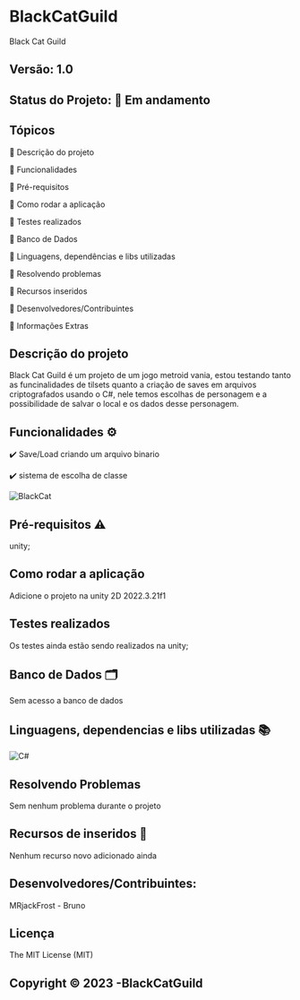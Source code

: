 # BlackCatGuild
Black Cat Guild
## Versão: 1.0 
## Status do Projeto: :runner: Em andamento


## Tópicos
🔹 Descrição do projeto

🔹 Funcionalidades

🔹 Pré-requisitos

🔹 Como rodar a aplicação

🔹 Testes realizados

🔹 Banco de Dados

🔹 Linguagens, dependências e libs utilizadas

🔹 Resolvendo problemas

🔹 Recursos inseridos 

🔹 Desenvolvedores/Contribuintes

🔹 Informações Extras

## Descrição do projeto
Black Cat Guild é um projeto de um jogo metroid vania, estou testando tanto as funcinalidades de tilsets quanto a criação de saves em arquivos criptografados usando o C#, nele temos escolhas de personagem e a possibilidade de salvar o local e os dados desse personagem.

## Funcionalidades ⚙️
✔️ Save/Load criando um arquivo binario

✔️ sistema de escolha de classe

![BlackCat](https://i.ibb.co/9vRhsGx/imagem-2024-05-21-232034206.png)

## Pré-requisitos ⚠️    
unity;

## Como rodar a aplicação 
Adicione o projeto na unity 2D 2022.3.21f1

## Testes realizados
Os testes ainda estão sendo realizados na unity;

## Banco de Dados 🗂️
Sem acesso a banco de dados

## Linguagens, dependencias e libs utilizadas 📚
![C#](https://img.shields.io/badge/C%23-239120?style=for-the-badge&logo=c-sharp&logoColor=white)

## Resolvendo Problemas 
Sem nenhum problema durante o projeto

## Recursos de inseridos 🧰
Nenhum recurso novo adicionado ainda

## Desenvolvedores/Contribuintes:
MRjackFrost - Bruno

## Licença
The MIT License (MIT)

## Copyright ©️ 2023 -BlackCatGuild
